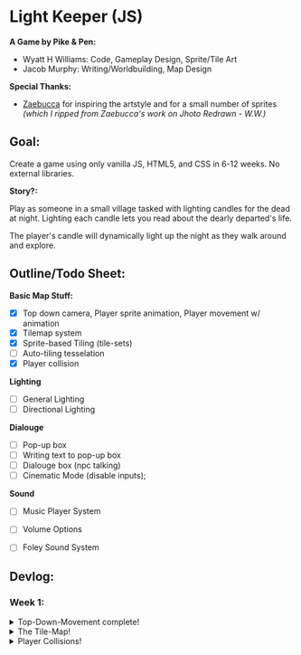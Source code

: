 # Light Keeper (JS)

**A Game by Pike & Pen:**
- Wyatt H Williams: Code, Gameplay Design, Sprite/Tile Art
- Jacob Murphy: Writing/Worldbuilding, Map Design

**Special Thanks:**
- [Zaebucca](https://twitter.com/zaebucca) for inspiring the artstyle and for a small number of sprites *(which I ripped from Zaebucca's work on Jhoto Redrawn - W.W.)*


## Goal:

Create a game using only vanilla JS, HTML5, and CSS in 6-12 weeks. No external libraries.

**Story?:**

Play as someone in a small village tasked with lighting candles for the dead at night. Lighting each candle lets you read about the dearly departed's life.

The player's candle will dynamically light up the night as they walk around and explore.


## Outline/Todo Sheet:

**Basic Map Stuff:**
- [X] Top down camera, Player sprite animation, Player movement w/ animation
- [X] Tilemap system
- [X] Sprite-based Tiling (tile-sets)
- [ ] Auto-tiling tesselation
- [X] Player collision

**Lighting**
- [ ] General Lighting
- [ ] Directional Lighting

**Dialouge**
- [ ] Pop-up box
- [ ] Writing text to pop-up box
- [ ] Dialouge box (npc talking)
- [ ] Cinematic Mode (disable inputs);

**Sound**
- [ ] Music Player System
- [ ] Volume Options
- [ ] Foley Sound System


## Devlog:

### Week 1:

<details>
    <summary>
    Top-Down-Movement complete!
    </summary>
    
![top-down walking gif](https://github.com/WyattHWilliams/Light-Keeper/blob/feat-top-down-movement/docs/top-down-movement/top-down.gif)

**How It Was Made:**

After following [this very useful tutorial](https://www.youtube.com/watch?v=H3Fn33lYuE0&ab_channel=DrewConley) to the letter, I re-wrote the code for better readability and seperated out concerns. I also conformed to some organizational best-practices for game development.

The trick to the whole system is using JS to translate the absolutaly fixed player and map elements as you move around. The player never really moves, we actually move the map opposite of the player's input, and then re-draw the player in proper relation to the moved map. The "camera" then hides the overflow, which gives the illusion of player movement!

![img](https://github.com/WyattHWilliams/Light-Keeper/blob/feat-top-down-movement/docs/top-down-movement/Screenshot_1.png)

I seperated input logic, map logic, and player logic into their own classes. This will improve git flow as things get more complicated, but also keep things manageable and tidy-clean for me.

In game development, you also seperate out the different "phases" of each animation step. This mainly has to do with the way game engines run, but for our purposes it does help to keep everything as modular as possible.Therefor I seperated out the draw phase and input handing phases of each game step, with the respective logic also seperated.

```javascript
// ========== [///// GAME LOOP /////] ==========
const step = () => {
    // ----- event phase -----
    player.handleMovement();

    // ----- draw phase -----
    player.drawSelf();
    map.drawSelf();

    // ----- next step -----
    window.requestAnimationFrame(() => {
        step();
    })
}
```

</details>

<details>
    <summary>
    The Tile-Map!
    </summary>
    
Why a tile map? By using a tile map I can set myself up for doing cool stuff later with tesselation, sprite animations as part of the terrain, and really really cool stuff involving z-depth(for walking behind objects or seeing if the player is on a hill). Additionaly, my plan for doing some nifty dynamic lighting later involves using a tile based system.

**Basic Tiling**

But first, I don't want to draw every map and then translate it to code every time I need to make a change. My goal is to give the program an array of basic tile information (ie. put grass here, stone floor here, the foundation of a building here) and then let the code figure out tesselation, animations, and extra decorations on its own. Most importantly, I will need to be able to check what kind of tile the floor is periodically, and I want to have the ability to change that floor tile at any time.

Let's start withh the floor tiles. I know that later there will need to have different tile layers for objects, decorations, and special lighting tiles. But for now, let's just make sure we can take in an array of tile data and put all the tiles in the right spot.

some sample map data for us:
```javascript
const testMapData = {
    widthInTiles: 3,
    heightInTiles: 3,
    tileData: [
        { x: 0, y: 0, layer: "floor", type: "sidewalk" },
        { x: 0, y: 1, layer: "floor", type: "sidewalk" },
        { x: 0, y: 2, layer: "floor", type: "sidewalk" },

        { x: 1, y: 0, layer: "floor", type: "sidewalk" },
        { x: 1, y: 1, layer: "floor", type: "grass" },
        { x: 1, y: 2, layer: "floor", type: "sidewalk" },

        { x: 2, y: 0, layer: "floor", type: "sidewalk" },
        { x: 2, y: 1, layer: "floor", type: "sidewalk" },
        { x: 2, y: 2, layer: "floor", type: "sidewalk" },
    ]
}
```


Ok, but why not just a 2d array that stores a bunch of objects? Really just for quick look-ups later down the line. I know this data isn't usually the data we'll be looking at, but either way I like this.

And groovy goomba! After adding some map-gen funcs to our map class:

![tile-map-img](https://github.com/WyattHWilliams/Light-Keeper/blob/feat-tilemap-with-tilesets/docs/tile-map-system/Screenshot_1.png?raw=true)


But these tiles are just divs with a css background color. What about selecting tiles from a tileset??

**Tileset-Based Tiling**

For this we use the same css that we used for managing the player's spritesheet: we set a child div inside the tile with a background of the tileset, then change the background x and y depending on what tile we want. In JS, we use our tile data to assign the classes related to all this.

```javascript
makeTile(tile) {
    // ----- make the elements -----
    let newTile = document.createElement("div");
    let newTileset = document.createElement("div");
    let mapLayer = this.element.querySelector(`.tile-layer.${tile.layer}`);

    // ----- assign tile class -----
    newTile.classList.add("tile")

    // ----- position the tile -----
    newTile.style.top = `${tile.y * renderer.tileSize}px`;
    newTile.style.left = `${tile.x * renderer.tileSize}px`;

    // ----- assign tileset class -----
    newTileset.classList.add(`${tile.type}`)

    // ----- finish and add to map -----
    newTile.append(newTileset);
    mapLayer.append(newTile);
}
```

After using this with a new "sidewalk" class we get this:

![sidewalk img](https://github.com/WyattHWilliams/Light-Keeper/blob/feat-tilemap-with-tilesets/docs/tile-map-system/sidewalk.png?raw=true)

Then! for artistic reasons, lets use the extra sidewalk tiles I made as variations. A little method here:

```javascript
makeTile(tile) {
    ***

    // ----- set tile variation -----
    /*  this is a class that moves the background
    *   to a specific tile in the set
    */
    if (tile.variation == true) {
        let vNum = Math.floor(Math.random() * 3 + 1);
        newTileset.classList.add(`v-${vNum}`);
    }

    ***
}
```

And a little css there:

```css
/* ========== VARIATIONS ========== */
/* ----- sidewalk ----- */
.sidewalk.v-1 {
    background-position-x: calc( var(--pixel-size) * 0);
}
.sidewalk.v-2 {
    background-position-x: calc( var(--pixel-size) * -8);
}
.sidewalk.v-3 {
    background-position-x: calc( var(--pixel-size) * -16);
}
```

boom:

![variations](https://github.com/WyattHWilliams/Light-Keeper/blob/feat-tilemap-with-tilesets/docs/tile-map-system/variations.png?raw=true)

**NOTE:** I also did a pretty fun stress-test to see how many fully-tiled layers I could have on-screen at a time before the browser quit. Which was a suprisingly high number. Then I tested the browser's limits with setting each of those tiles to have it's own sprite animation. Again, a surprisingly high limit(that i'm sure also heavily depends on your computer's gusto as well as the browser). The result of many many 8pixel tiles all animating at once was pretty trippy, unfortunately I forgot to take a screenshot before I moved on. (I was also a fool and deleted the branch ...)

</details>

<details>
    <summary>
    Player Collisions!
    </summary>

![collisions gif](https://github.com/WyattHWilliams/Light-Keeper/blob/feat-player-collisions/docs/player-collisions/collision.gif?raw=true)

**How'd it done?**

Easy! First, I attatched a div with a new "collision-box" class to our player with the following css:

```css
.collision-box {
   z-index: 999;
   position: absolute;
   background: red;
   opacity: 0;
}
```

(I change the opacity to 0.75 whenever I need to see where the box is!)

Next I made a new entry on our testing tilemap that looks like this:

```javascript
{ x: 5, y: 5, layer: "obj", type: "shrine", variation: false },
```

This entry is for a "shrine" tile to be set onto the "obj" layer of our map div. Just like with floor tiles, we look at the x,y values, make a new tile div and then translate the tile on the map accordingly.

However, the shrine object that I drew is actually 2 tiles tall. I only want the player to collide with the bottom tile of the shrine though. So I'll put the bottom tile in the "obj" layer and the top tile on the "obj-deco" layer. I'll go over the "obj-deco" and "floor-deco" layers when I get to auto-tiling tesselation. But for now, just know that it won't look like a shrine in game for now:

![shrine bottom](https://github.com/WyattHWilliams/Light-Keeper/blob/feat-player-collisions/docs/player-collisions/shrine-bottom.png?raw=true)

Next we use a cool algorithm to detect if two rectangles are touching/overlaping:

```javascript
collisionDirection(r1, r2) {
        let dx = (r1.x + r1.width / 2) - (r2.x + r2.width / 2);
        let dy = (r1.y + r1.height / 2) - (r2.y + r2.height / 2);
        let width = (r1.width + r2.width) / 2;
        let height = (r1.height + r2.height) / 2;
        let crossWidth = width * dy;
        let crossHeight = height * dx;

        if (Math.abs(dx) <= width && Math.abs(dy) <= height) {
            if (crossWidth > crossHeight) {
                return (crossWidth > (-crossHeight)) ? 'up' : 'right';
            } else {
                return (crossWidth > -(crossHeight)) ? 'left' : 'down';
            }
        }
    }
```

and we attatch it as a static method to our brand-new physics class (just for clean organization).

Finally, we need to use this method inside the player movement method. What we want to know is if our player's collision-box is touching any tile that belongs to our "obj" layer.

</details>
